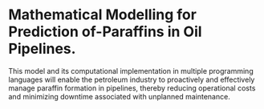 # Mathematical Modelling for Prediction of-Paraffins in Oil Pipelines.
This model and its computational implementation in multiple programming languages will enable the petroleum industry to proactively and effectively manage paraffin formation in pipelines, thereby reducing operational costs and minimizing downtime associated with unplanned maintenance.
